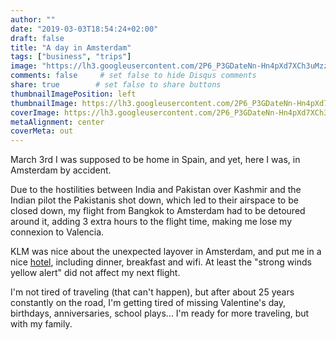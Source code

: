 ```yaml
---
author: ""
date: "2019-03-03T18:54:24+02:00"
draft: false
title: "A day in Amsterdam"
tags: ["business", "trips"]
image: "https://lh3.googleusercontent.com/2P6_P3GDateNn-Hn4pXd7XCh3uMzz7U1Kf-a8snG1ybJjNI5gNh-AWW29zlSdTgttQIXo1p3UOqE_Q-CnkH3JN1vSsYAtHra8LBR9RDkg9_rMJRU1J6DqlJfmHbgutfoQ0tim1DRfEk=w1920-h1080"
comments: false     # set false to hide Disqus comments
share: true        # set false to share buttons
thumbnailImagePosition: left
thumbnailImage: https://lh3.googleusercontent.com/2P6_P3GDateNn-Hn4pXd7XCh3uMzz7U1Kf-a8snG1ybJjNI5gNh-AWW29zlSdTgttQIXo1p3UOqE_Q-CnkH3JN1vSsYAtHra8LBR9RDkg9_rMJRU1J6DqlJfmHbgutfoQ0tim1DRfEk=w1920-h1080
coverImage: https://lh3.googleusercontent.com/2P6_P3GDateNn-Hn4pXd7XCh3uMzz7U1Kf-a8snG1ybJjNI5gNh-AWW29zlSdTgttQIXo1p3UOqE_Q-CnkH3JN1vSsYAtHra8LBR9RDkg9_rMJRU1J6DqlJfmHbgutfoQ0tim1DRfEk=w1920-h1080
metaAlignment: center
coverMeta: out
---
```


March 3rd I was supposed to be home in Spain, and yet, here I was, in Amsterdam by accident.

<!--more-->

Due to the hostilities between India and Pakistan over Kashmir and the Indian pilot the Pakistanis shot down, which led to their airspace to be closed down, my flight from Bangkok to Amsterdam had to be detoured around it, adding 3 extra hours to the flight time, making me lose my connexion to Valencia.

KLM was nice about the unexpected layover in Amsterdam, and put me in a nice [hotel](http://villagetv.corendonhotels.com/corendon-village-hotel-amsterdam/#/), including dinner, breakfast and wifi. At least the "strong winds yellow alert" did not affect my next flight.

I'm not tired of traveling (that can't happen), but after about 25 years constantly on the road, I'm getting tired of missing Valentine's day, birthdays, anniversaries, school plays... I'm ready for more traveling, but with my family.

<script src="https://cdn.jsdelivr.net/npm/publicalbum@latest/dist/pa-embed-player.min.js" async></script>
<div class="pa-embed-player" style="width:100%; height:480px; display:none;"
  data-link="https://photos.app.goo.gl/GXiJYA1c6GvPBMYR9"
  data-title="7 new photos by Jorge Cortell">
  <img data-src="https://lh3.googleusercontent.com/ErZiEdHGFyOfvYnTEEb3z81jYIBZ2kSSqzwp89UnHA_gY2jnbLlzHzb8HibOo5CvLFjQPnJHwX8gR3uHD1Zw5P_vZIEeQCQVdQc65EK34_0AUJs3eTIDvzh1sw_2LfKNkflWgO6Mf6w=w1920-h1080" src="" alt="" />
  <img data-src="https://lh3.googleusercontent.com/FoKbwGqxdsU3v-QfOHQ7QpdlikpeiNQYEUZuRejQ-EbCxVMBumTGw0XH1r5UnkMhWc8JHEEE3mcvs0n2Xh3KA5q3c7rG1mtJs69wiknYR7p9Wqd98AwW3wK2j6_w75t9EDyImtCC3o0=w1920-h1080" src="" alt="" />
  <img data-src="https://lh3.googleusercontent.com/1e5hPDxQk5M4qRPuHUv7AOh4D6e6Pi3hpYDGcguuDF0w3-zTkiNPrEuEmI0iTAcGeB6XcpxRdjkOJmIy19NEEcNOhWsy4bPpDivFvk-AegVOP9FeNKLrYfjkzEb7E79YBf4nlBaw8nI=w1920-h1080" src="" alt="" />
  <img data-src="https://lh3.googleusercontent.com/JU8uc2Yy7K2uzZVJnEYPQTyvY4MDKSenV6qZdxd5Zkhr-gIYNXIQlMK7gL8yOD2z70NMp4na70vCFkhchR3GZ5LtFWqeugtUyXTw3AmIPcakc5aVB5nzxzQw6-VyBv8phewcv2J-spE=w1920-h1080" src="" alt="" />
  <img data-src="https://lh3.googleusercontent.com/EEJIy5-w6aOiaxwh4LAR8SVMfsH96BSR-4N4mEAdK_X_yUYGB3AXI6Q6-c8eyTdMpFdDWLNa9qFAUZS9KPfci5YEBQcIct2deDNK2mIK0WBw5v6D5UGuzGeE1HwE6xl_t5zIm5vduMo=w1920-h1080" src="" alt="" />
  <img data-src="https://lh3.googleusercontent.com/oHQkY10ShhnTB71cTP1Fo_jh0_1oIz-X7jUYR8NxIvut9umaXETFOnVI9HVxm5_ZEctTFnw3YsD3AI69XQXI27uFXrlxLxqm1QXG7Y5Od6AuSLpMZnHMKn7n4x3xvvvq7-OqMTmlDIk=w1920-h1080" src="" alt="" />
  <img data-src="https://lh3.googleusercontent.com/tDwOV10atzCU6wRRawcgDIa3wQle_Izxslo-MbnwakSQBroZTWPprgbiEqvtUNkq3UMX8EAQVzEiAusVzxIVPCVVSz57Gtr-xvGlA5CW5reuWD0ZyXq7Fxg68wT1RTOL3wFbkaN-tTI=w1920-h1080" src="" alt="" />
</div>
